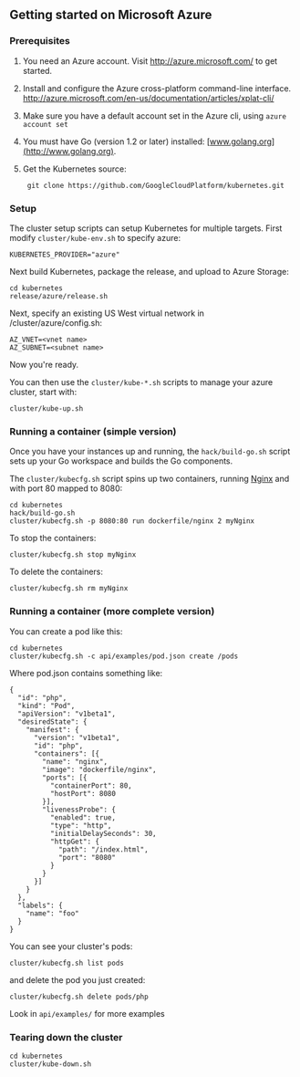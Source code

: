 ## Getting started on Microsoft Azure

### Prerequisites

1. You need an Azure account. Visit http://azure.microsoft.com/ to get started.
2. Install and configure the Azure cross-platform command-line interface. http://azure.microsoft.com/en-us/documentation/articles/xplat-cli/
3. Make sure you have a default account set in the Azure cli, using `azure account set`
4. You must have Go (version 1.2 or later) installed: [www.golang.org](http://www.golang.org).
5. Get the Kubernetes source:

        git clone https://github.com/GoogleCloudPlatform/kubernetes.git

### Setup
The cluster setup scripts can setup Kubernetes for multiple targets. First modify `cluster/kube-env.sh` to specify azure:

    KUBERNETES_PROVIDER="azure"

Next build Kubernetes, package the release, and upload to Azure Storage:

    cd kubernetes
    release/azure/release.sh

Next, specify an existing US West virtual network in /cluster/azure/config.sh:

    AZ_VNET=<vnet name>
    AZ_SUBNET=<subnet name>
    
Now you're ready.

You can then use the `cluster/kube-*.sh` scripts to manage your azure cluster, start with:

    cluster/kube-up.sh

### Running a container (simple version)

Once you have your instances up and running, the `hack/build-go.sh` script sets up
your Go workspace and builds the Go components.

The `cluster/kubecfg.sh` script spins up two containers, running [Nginx](http://nginx.org/en/) and with port 80 mapped to 8080:

```
cd kubernetes
hack/build-go.sh
cluster/kubecfg.sh -p 8080:80 run dockerfile/nginx 2 myNginx
```

To stop the containers:
```
cluster/kubecfg.sh stop myNginx
```

To delete the containers:
```
cluster/kubecfg.sh rm myNginx
```

### Running a container (more complete version)


You can create a pod like this:


```
cd kubernetes
cluster/kubecfg.sh -c api/examples/pod.json create /pods
```

Where pod.json contains something like:

```
{
  "id": "php",
  "kind": "Pod",
  "apiVersion": "v1beta1",
  "desiredState": {
    "manifest": {
      "version": "v1beta1",
      "id": "php",
      "containers": [{
        "name": "nginx",
        "image": "dockerfile/nginx",
        "ports": [{
          "containerPort": 80,
          "hostPort": 8080
        }],
        "livenessProbe": {
          "enabled": true,
          "type": "http",
          "initialDelaySeconds": 30,
          "httpGet": {
            "path": "/index.html",
            "port": "8080"
          }
        }
      }]
    }
  },
  "labels": {
    "name": "foo"
  }
}
```

You can see your cluster's pods:

```
cluster/kubecfg.sh list pods
```

and delete the pod you just created:

```
cluster/kubecfg.sh delete pods/php
```

Look in `api/examples/` for more examples

### Tearing down the cluster
```
cd kubernetes
cluster/kube-down.sh
```

